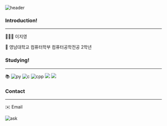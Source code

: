 ![header](https://capsule-render.vercel.app/api?type=wave&color=auto&height=300&section=header&text=WELCOME%20TO%20MY%20Git👋&fontSize=40)

### Introduction!
 _  _  _ 
🙋🏻‍♀️ 이지영 

🏫 영남대학교 컴퓨터학부 컴퓨터공학전공 2학년

### Studying!
_ _ _
📚 ![py](https://img.shields.io/badge/Python-3776AB?style=for-the-badge&logo=python&logoColor=white)
    ![c](https://img.shields.io/badge/C-00599C?style=for-the-badge&logo=c&logoColor=white)
    ![cpp](https://img.shields.io/badge/C%2B%2B-00599C?style=for-the-badge&logo=c%2B%2B&logoColor=white)
  <img src="https://img.shields.io/badge/github-181717?style=for-the-badge&logo=github&logoColor=white">
  <img src="https://img.shields.io/badge/git-F05032?style=for-the-badge&logo=git&logoColor=white">


### Contact
_ _ _
✉️ Email 

![ask](https://img.shields.io/badge/Ask%20me-anything-1abc9c.svg)

<!--
**Jiyeong-hub/Jiyeong-hub** is a ✨ _special_ ✨ repository because its `README.md` (this file) appears on your GitHub profile.

Here are some ideas to get you started:

- 🔭 I’m currently working on ...
- 🌱 I’m currently learning ...
- 👯 I’m looking to collaborate on ...
- 🤔 I’m looking for help with ...
- 💬 Ask me about ...
- 📫 How to reach me: ...
- 😄 Pronouns: ...
- ⚡ Fun fact: ...
-->
